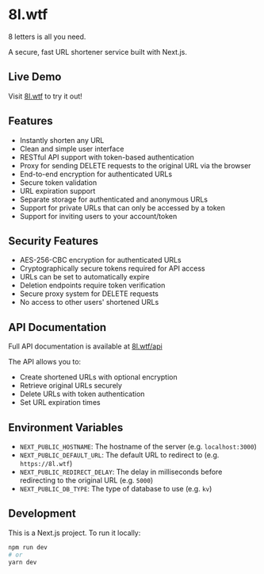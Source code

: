 # 8l.wtf

8 letters is all you need.

A secure, fast URL shortener service built with Next.js.

## Live Demo

Visit [8l.wtf](https://8l.wtf) to try it out!

## Features

- Instantly shorten any URL
- Clean and simple user interface
- RESTful API support with token-based authentication
- Proxy for sending DELETE requests to the original URL via the browser
- End-to-end encryption for authenticated URLs
- Secure token validation
- URL expiration support
- Separate storage for authenticated and anonymous URLs
- Support for private URLs that can only be accessed by a token
- Support for inviting users to your account/token

## Security Features

- AES-256-CBC encryption for authenticated URLs
- Cryptographically secure tokens required for API access
- URLs can be set to automatically expire
- Deletion endpoints require token verification
- Secure proxy system for DELETE requests
- No access to other users' shortened URLs

## API Documentation

Full API documentation is available at [8l.wtf/api](https://8l.wtf/api)

The API allows you to:

- Create shortened URLs with optional encryption
- Retrieve original URLs securely
- Delete URLs with token authentication
- Set URL expiration times

## Environment Variables

- `NEXT_PUBLIC_HOSTNAME`: The hostname of the server (e.g. `localhost:3000`)
- `NEXT_PUBLIC_DEFAULT_URL`: The default URL to redirect to (e.g. `https://8l.wtf`)
- `NEXT_PUBLIC_REDIRECT_DELAY`: The delay in milliseconds before redirecting to the original URL (e.g. `5000`)
- `NEXT_PUBLIC_DB_TYPE`: The type of database to use (e.g. `kv`)

## Development

This is a Next.js project. To run it locally:

```bash
npm run dev
# or
yarn dev
```
